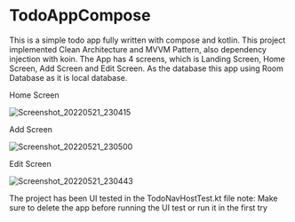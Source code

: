 # TodoAppCompose

This is a simple todo app fully written with compose and kotlin. This project implemented Clean Architecture and MVVM Pattern,
also dependency injection with koin. The App has 4 screens, which is Landing Screen, Home Screen, Add Screen and Edit Screen.
As the database this app using Room Database as it is local database.

Home Screen

![Screenshot_20220521_230415](https://user-images.githubusercontent.com/69592810/169661214-f3de7fc3-9000-4cff-8e92-3ce4e9139dec.png)

Add Screen

![Screenshot_20220521_230500](https://user-images.githubusercontent.com/69592810/169661225-7130ab1d-e22d-4759-a527-5461f8b3d0ef.png)

Edit Screen

![Screenshot_20220521_230443](https://user-images.githubusercontent.com/69592810/169661230-eba708ff-9516-4b3b-9e56-5adad21cb87f.png)



The project has been UI tested in the TodoNavHostTest.kt file
note: Make sure to delete the app before running the UI test or run it in the first try
